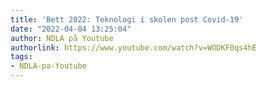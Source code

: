 ```yaml
---
title: 'Bett 2022: Teknologi i skolen post Covid-19'
date: "2022-04-04 13:25:04"
author: NDLA på Youtube
authorlink: https://www.youtube.com/watch?v=WODKF0qs4hE
tags:
- NDLA-pa-Youtube
---
```

